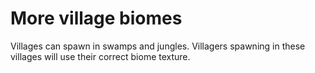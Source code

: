 # More village biomes

Villages can spawn in swamps and jungles. Villagers spawning in these villages will use their correct biome texture.